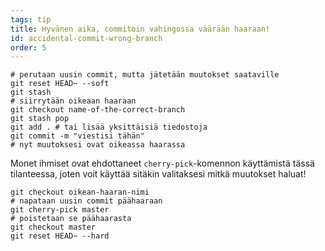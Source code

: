 ```yaml
---
tags: tip
title: Hyvänen aika, commitoin vahingossa väärään haaraan!
id: accidental-commit-wrong-branch
order: 5
---
```


```git
# perutaan uusin commit, mutta jätetään muutokset saataville
git reset HEAD~ --soft
git stash
# siirrytään oikeaan haaraan
git checkout name-of-the-correct-branch
git stash pop
git add . # tai lisää yksittäisiä tiedostoja
git commit -m "viestisi tähän"
# nyt muutoksesi ovat oikeassa haarassa
```

Monet ihmiset ovat ehdottaneet `cherry-pick`-komennon käyttämistä tässä tilanteessa, joten voit käyttää sitäkin valitaksesi mitkä muutokset haluat!

```git
git checkout oikean-haaran-nimi
# napataan uusin commit päähaaraan
git cherry-pick master
# poistetaan se päähaarasta
git checkout master
git reset HEAD~ --hard
```